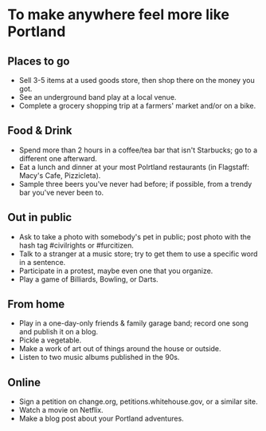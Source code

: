# To make anywhere feel more like Portland
## Places to go
* Sell 3-5 items at a used goods store, then shop there on the money you got.
* See an underground band play at a local venue.
* Complete a grocery shopping trip at a farmers' market and/or on a bike.

## Food & Drink
* Spend more than 2 hours in a coffee/tea bar that isn't Starbucks; go to a different one afterward.
* Eat a lunch and dinner at your most Polrtland restaurants (in Flagstaff: Macy's Cafe, Pizzicleta).
* Sample three beers you've never had before; if possible, from a trendy bar you've never been to.

## Out in public
* Ask to take a photo with somebody's pet in public; post photo with the hash tag ‪#civilrights or #furcitizen.
* Talk to a stranger at a music store; try to get them to use a specific word in a sentence.
* Participate in a protest, maybe even one that you organize.
* Play a game of Billiards, Bowling, or Darts.

## From home
* Play in a one-day-only friends & family garage band; record one song and publish it on a blog.
* Pickle a vegetable.
* Make a work of art out of things around the house or outside.
* Listen to two music albums published in the 90s.

## Online
* Sign a petition on change.org, petitions.whitehouse.gov, or a similar site.
* Watch a movie on Netflix.
* Make a blog post about your Portland adventures.
